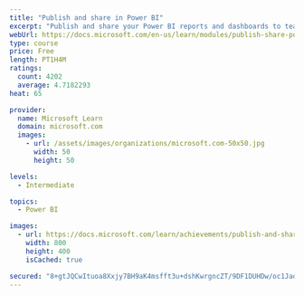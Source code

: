 ```yaml
---
title: "Publish and share in Power BI"
excerpt: "Publish and share your Power BI reports and dashboards to teammates in your organization or to everyone on the web."
webUrl: https://docs.microsoft.com/en-us/learn/modules/publish-share-power-bi/
type: course
price: Free
length: PT1H4M
ratings:
  count: 4202
  average: 4.7182293
heat: 65

provider:
  name: Microsoft Learn
  domain: microsoft.com
  images:
    - url: /assets/images/organizations/microsoft.com-50x50.jpg
      width: 50
      height: 50

levels:
  - Intermediate

topics:
  - Power BI

images:
  - url: https://docs.microsoft.com/learn/achievements/publish-and-share-with-power-bi-desktop-social.png
    width: 800
    height: 400
    isCached: true

secured: "8+gtJQCwItuoa8Xxjy7BH9aK4msfft3u+dshKwrgncZT/9DF1DUHDw/oc1JadcYMhsTLfmerNtJCcb0NkfsGf1BpX/KCObxIIRiEathEiw1chLZk0JoJ/zSB1WmrrXECrkgu8U6G7zM1WdQoE+bYmbwuF52qQjwxz5mK0hakp57WBf2e2FXpTVeXPwIrvCasYmjlq3/PHwiI3CrTQjpQ0uIgoZNsCG3MEwMfFL9xFJNCXmNmOm1ajJJTHyiw/fFejCQJMNzaWpIsbNQByVKTjIMwm2GqiRz2FdLlxIxZWp8plZ2Eq++e3uOUtFUTK1WuD8lN7CqqFt+hgm9sw/GilRY8OTWy1AIuFKsCaBkMCRyK89w81xdYOhcpNK6U8nlsY5QuBjjmpxF97muSUDrMJtAZBwleFrqQ6jDKlxfTxQw=;cdVpx3dpdeszzDgApVty9w=="
---
```


